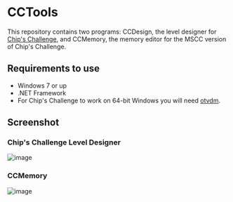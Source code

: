 # CCTools

This repository contains two programs: CCDesign, the level designer for [Chip's Challenge](https://wiki.bitbusters.club/Main_Page), and CCMemory, the memory editor for the MSCC version of Chip's Challenge.

## Requirements to use

* Windows 7 or up
* .NET Framework
* For Chip's Challenge to work on 64-bit Windows you will need [otvdm](https://github.com/otya128/winevdm).

## Screenshot

### Chip's Challenge Level Designer

![image](https://github.com/user-attachments/assets/b33310e3-5dd0-403a-8960-9fbf65389e6e)

### CCMemory

![image](https://github.com/user-attachments/assets/b3710002-e691-4fb8-b0b8-003e443f18bc)
